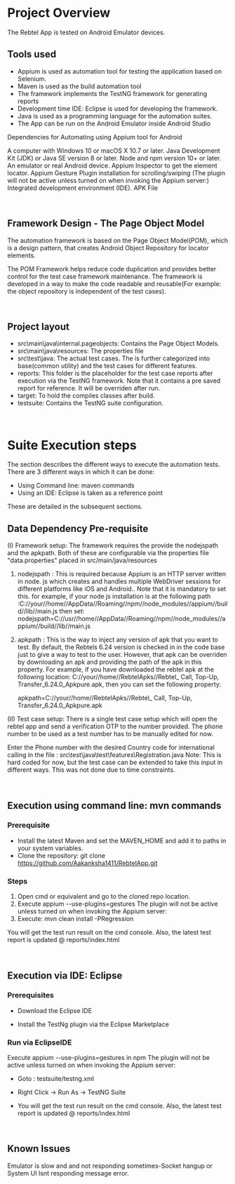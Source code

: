# Project Overview

The Rebtel App is tested on Android Emulator devices.

## Tools used
- Appium is used as automation tool for testing the application based on Selenium.
- Maven is used as the build automation tool
- The framework implements the TestNG framework for generating reports 
- Development time IDE:  Eclipse is used for developing the framework.
- Java is used as a programming language for the automation suites.
- The App can be run on the Android Emulator inside Android Studio

Dependencies for Automating using Appium tool for Android

A computer with Windows 10 or macOS X 10.7 or later.
Java Development Kit (JDK) or Java SE version 8 or later.
Node and npm version 10+ or later.
An emulator or real Android device.
Appium Inspector to get the element locator.
Appium
Gesture Plugin installation for scrolling/swiping (The plugin will not be active unless turned on when invoking the Appium server:)
Integrated development environment (IDE).
APK File 

<br/>

## Framework Design - The Page Object Model

The automation framework is based on the Page Object Model(POM), which is a design pattern, that creates Android Object Repository for locator elements. 

The POM Framework helps reduce code duplication and provides better control for the test case framework maintenance.
The framework is developed in a way to make the code readable and reusable(For example: the object repository is independent of the test cases).

<br/>

## Project layout

- src\main\java\internal.pageobjects: Contains the Page Object Models. 
- src\main\java\resources: The properties file
- src\test\java: The actual test cases. The is further categorized into base(common utility) and the test cases for different features.
- reports: This folder is the placeholder for the test case reports after execution via the TestNG framework. Note that it contains
a pre saved report for reference. It will be overriden after run.
- target: To hold the compiles classes after build.
- testsuite: Contains the TestNG suite configuration.


<br/>


# Suite Execution steps

The section describes the different ways to execute the automation tests. There are 3 different ways in which it can be done:
- Using Command line: maven commands
- Using an IDE: Eclipse is taken as a reference point

These are detailed in the subsequent sections.

## Data Dependency Pre-requisite

(I) Framework setup:
The framework requires the provide the nodejspath and the apkpath. Both of these are configurable via the properties file "data.properties" placed in src/main/java/resources

1) nodejspath : This is required because Appium is an HTTP server written in node. js which creates and handles multiple WebDriver sessions for different platforms like iOS and Android.. Note that it is mandatory to set this. 
   for example, if your node js installation is at the following path :C://your//home//AppData//Roaming//npm//node_modules//appium//build//lib//main.js
   then set:
   nodejspath=C://usr//home//AppData//Roaming//npm//node_modules//appium//build//lib//main.js
   
2) apkpath : This is the way to inject any version of apk that you want to test. By default, the Rebtels 6.24 version is checked in in the code base just to give a way to 
   test to the user. However, that apk can be overriden by downloading an apk and providing the path of the apk in this property. For example, if you have downloaded the 
   rebtel apk at the following location: C://your//home//RebtelApks//Rebtel_ Call, Top-Up, Transfer_6.24.0_Apkpure.apk, then you can set the following property:
   
   apkpath=C://your//home//RebtelApks//Rebtel_ Call, Top-Up, Transfer_6.24.0_Apkpure.apk

(II) Test case setup:
There is a single test case setup which will open the rebtel app and send a verification OTP to the number provided. 
The phone number to be used as a test number has to be manually edited for now.

Enter the Phone number with the desired Country code for international calling in the file : src\test\java\test\features\Registration.java
Note: This is hard coded for now, but the test case can be extended to take this input in different ways. This was not done due to time constraints.

<br/>

## Execution using command line: mvn commands

### Prerequisite

- Install the latest Maven and set the MAVEN_HOME and add it to paths in your system variables.
- Clone the repository: git clone https://github.com/Aakanksha1411/RebtelApp.git

### Steps

1. Open cmd or equivalent and go to the cloned repo location.
2. Execute appium --use-plugins=gestures
  The plugin will not be active unless turned on when invoking the Appium server:
3. Execute: mvn clean install -PRegression

You will get the test run result on the cmd console. Also, the latest test report is updated @ reports/index.html

<br/>

## Execution via IDE: Eclipse

### Prerequisites

- Download the Eclipse IDE

- Install the TestNg plugin via the Eclipse Marketplace

### Run via EclipseIDE

Execute appium --use-plugins=gestures in npm
The plugin will not be active unless turned on when invoking the Appium server:
- Goto : testsuite/testng.xml
- Right Click -> Run As -> TestNG Suite

- You will get the test run result on the cmd console. Also, the latest test report is updated @ reports/index.html

<br/>

## Known Issues

Emulator is slow and and not responding sometimes-Socket hangup or System UI Isnt responding message error.



<br/>

